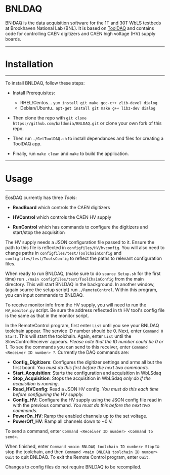 
# BNLDAQ

BN:DAQ is the data acquisition software for the 1T and 30T WbLS testbeds at Brookhaven National Lab (BNL). It is based on [ToolDAQ](https://github.com/ToolFramework/ToolApplication) and contains code for controlling CAEN digitizers and CAEN high voltage (HV) supply boards.


****************************
# Installation
****************************

To install BNLDAQ, follow these steps:

   - Install Prerequisites: 
     - RHEL/Centos... ``` yum install git make gcc-c++ zlib-devel dialog ```
     - Debian/Ubuntu.. ``` apt-get install git make g++ libz-dev dialog ```

   - Then clone the repo with ```git clone https://github.com/baldonia/BNLDAQ.git``` or clone your own fork of this 
     repo.

   - Then run ```./GetToolDAQ.sh``` to install dependances and files for creating a ToolDAQ app.

   - Finally, run ```make clean``` and ```make``` to build the application.


****************************
# Usage
****************************

EosDAQ currently has three *Tools*:

  - **ReadBoard** which controls the CAEN digitizers

  - **HVControl** which controls the CAEN HV supply

  - **RunControl** which has commands to configure the digitizers and start/stop the acquisition

The HV supply needs a JSON configuration file passed to it. Ensure the path to this file is reflected in `configfiles/HV/hvconfig`. You will also need to change paths in `configfiles/test/ToolChainConfig` and `configfiles/test/ToolsConfig` to reflect the paths to relevant configuration files. 

When ready to run BNLDAQ, (make sure to do `source Setup.sh` for the first time) run ```./main configfiles/test/ToolChainConfig``` from the main directory. This will start BNLDAQ in the background. In another window, (again source the setup script) run ```./RemoteControl```. Within this program, you can input commands to BNLDAQ.

To receive monitor info from the HV supply, you will need to run the `HV_monitor.py` script. Be sure the address reflected in th HV tool's config file is the same as that in the monitor script.

In the RemoteControl program, first enter `List` until you see your BNLDAQ toolchain appear. The service ID number should be 0. Next, enter `Command 0 Start`. This will start the toolchain. Again, enter `List` until the SlowControlReceiver appears. *Please note that the ID number could be 0 or 1.* To see the commands you can send to this receiver, enter `Command <Receiver ID number> ?`. Currently the DAQ commands are:

  - **Config_Digitizers**: Configures the digitizer settings and arms all but the first board. *You must do this first before 
      the next two commands.*
  - **Start_Acquisition**: Starts the configuration and acquisition in WbLSdaq
  - **Stop_Acquisition**: Stops the acquisition in WbLSdaq *only do if the acquisition is running*.
  - **Read_HVConfig**: Read a JSON HV config. *You must do this each time before configuring the HV supply.*
  - **Config_HV**: Configure the HV supply using the JSON config file read in with the previous command. *You must do this before the next two commands.*
  - **PowerOn_HV**: Ramp the enabled channels up to the set voltage.
  - **PowerOff_HV**: Ramp all channels down to ~0 V.

To send a command, enter `Command <Receiver ID number> <Command to send>`. 

When finished, enter `Command <main BNLDAQ toolchain ID number> Stop` to stop the toolchain, and then `Command <main BNLDAQ toolchain ID number> Quit` to quit BNLDAQ. To exit the Remote Control program, enter `Quit`. 

Changes to config files do not require BNLDAQ to be recompiled.
